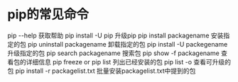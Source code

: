 # pip的常见命令

pip --help      获取帮助
pip install -U pip      升级pip
pip install packagename     安装指定的包
pip uninstall packagename       卸载指定的包
pip install -U packegename      升级指定的包
pip search packagename      搜索包
pip show -f packagename     查看包的详细信息
pip freeze or pip list      列出已经安装的包
pip list -o     查看可升级的包
pip install -r packagelist.txt      批量安装packagelist.txt中提到的包